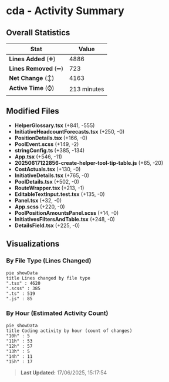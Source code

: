 # cda - Activity Summary 

## Overall Statistics

| Stat                   | Value                                                             |
| ---------------------- | ----------------------------------------------------------------- |
| **Lines Added** (➕)   | 4886                                          |
| **Lines Removed** (➖) | 723                                        |
| **Net Change** (↕)    | 4163                |
| **Active Time** (⌚)   | 213 minutes |


## Modified Files
- **HelperGlossary.tsx** (+841, -555)
- **InitiativeHeadcountForecasts.tsx** (+250, -0)
- **PositionDetails.tsx** (+166, -0)
- **PoolEvent.scss** (+149, -2)
- **stringConfig.ts** (+385, -134)
- **App.tsx** (+546, -11)
- **20250617122856-create-helper-tool-tip-table.js** (+65, -20)
- **CostActuals.tsx** (+130, -0)
- **InitiativeDetails.tsx** (+765, -0)
- **PoolDetails.tsx** (+502, -0)
- **RouteWrapper.tsx** (+213, -1)
- **EditableTextInput.test.tsx** (+135, -0)
- **Panel.tsx** (+32, -0)
- **App.scss** (+220, -0)
- **PoolPositionAmountsPanel.scss** (+14, -0)
- **InitiativesFiltersAndTable.tsx** (+248, -0)
- **DetailsField.tsx** (+225, -0)

## Visualizations

### By File Type (Lines Changed)

```mermaid
pie showData
title Lines changed by file type
".tsx" : 4620
".scss" : 385
".ts" : 519
".js" : 85
```

### By Hour (Estimated Activity Count)

```mermaid
pie showData
title Coding activity by hour (count of changes)
"10h" : 5
"11h" : 53
"12h" : 57
"13h" : 5
"14h" : 11
"15h" : 17
```


> **Last Updated:** 17/06/2025, 15:17:54